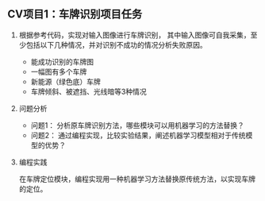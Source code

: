 ## CV项目1：车牌识别项目任务

1. 根据参考代码，实现对输入图像进行车牌识别， 其中输入图像可自我采集，至少包括以下几种情况，并对识别不成功的情况分析失败原因。
    - 能成功识别的车牌图
    - 一幅图有多个车牌
    - 新能源（绿色底）车牌
    - 车牌倾斜、被遮挡、光线暗等3种情况

2. 问题分析
   - 问题1： 分析原车牌识别方法，哪些模块可以用机器学习的方法替换？
   - 问题2： 通过编程实现，比较实验结果，阐述机器学习模型相对于传统模型的优势？

3. 编程实践

    在车牌定位模块，编程实现用一种机器学习方法替换原传统方法，以实现车牌的定位。
